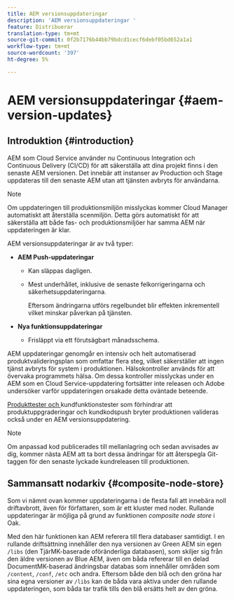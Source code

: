 ```yaml
---
title: AEM versionsuppdateringar
description: 'AEM versionsuppdateringar '
feature: Distribuerar
translation-type: tm+mt
source-git-commit: 0f2b7176b44bb79bdcd1cecf6debf05bd652a1a1
workflow-type: tm+mt
source-wordcount: '397'
ht-degree: 5%

---
```



# AEM versionsuppdateringar {#aem-version-updates}

## Introduktion {#introduction}

AEM som Cloud Service använder nu Continuous Integration och Continuous Delivery (CI/CD) för att säkerställa att dina projekt finns i den senaste AEM versionen. Det innebär att instanser av Production och Stage uppdateras till den senaste AEM utan att tjänsten avbryts för användarna.

>[!NOTE]
>Om uppdateringen till produktionsmiljön misslyckas kommer Cloud Manager automatiskt att återställa scenmiljön. Detta görs automatiskt för att säkerställa att både fas- och produktionsmiljöer har samma AEM när uppdateringen är klar.

AEM versionsuppdateringar är av två typer:

* **AEM Push-uppdateringar**

   * Kan släppas dagligen.

   * Mest underhållet, inklusive de senaste felkorrigeringarna och säkerhetsuppdateringarna.

      Eftersom ändringarna utförs regelbundet blir effekten inkrementell vilket minskar påverkan på tjänsten.

* **Nya funktionsuppdateringar**

   * Frisläppt via ett förutsägbart månadsschema.

AEM uppdateringar genomgår en intensiv och helt automatiserad produktvalideringsplan som omfattar flera steg, vilket säkerställer att ingen tjänst avbryts för system i produktionen. Hälsokontroller används för att övervaka programmets hälsa. Om dessa kontroller misslyckas under en AEM som en Cloud Service-uppdatering fortsätter inte releasen och Adobe undersöker varför uppdateringen orsakade detta oväntade beteende.

[Produkttester och ](https://docs.adobe.com/content/help/en/experience-manager-cloud-service/implementing/developing/understand-test-results.html#functional-testing) kundfunktionstester som förhindrar att produktuppgraderingar och kundkodspush bryter produktionen valideras också under en AEM versionsuppdatering.

>[!NOTE]
>
>Om anpassad kod publicerades till mellanlagring och sedan avvisades av dig, kommer nästa AEM att ta bort dessa ändringar för att återspegla Git-taggen för den senaste lyckade kundreleasen till produktionen.

## Sammansatt nodarkiv {#composite-node-store}

Som vi nämnt ovan kommer uppdateringarna i de flesta fall att innebära noll driftavbrott, även för författaren, som är ett kluster med noder. Rullande uppdateringar är möjliga på grund av funktionen *composite node store* i Oak.

Med den här funktionen kan AEM referera till flera databaser samtidigt. I en rullande driftsättning innehåller den nya versionen av Green AEM sin egen `/libs` (den TjärMK-baserade oföränderliga databasen), som skiljer sig från den äldre versionen av Blue AEM, även om båda refererar till en delad DocumentMK-baserad ändringsbar databas som innehåller områden som `/content`, `/conf`, `/etc` och andra. Eftersom både den blå och den gröna har sina egna versioner av `/libs` kan de båda vara aktiva under den rullande uppdateringen, som båda tar trafik tills den blå ersätts helt av den gröna.

